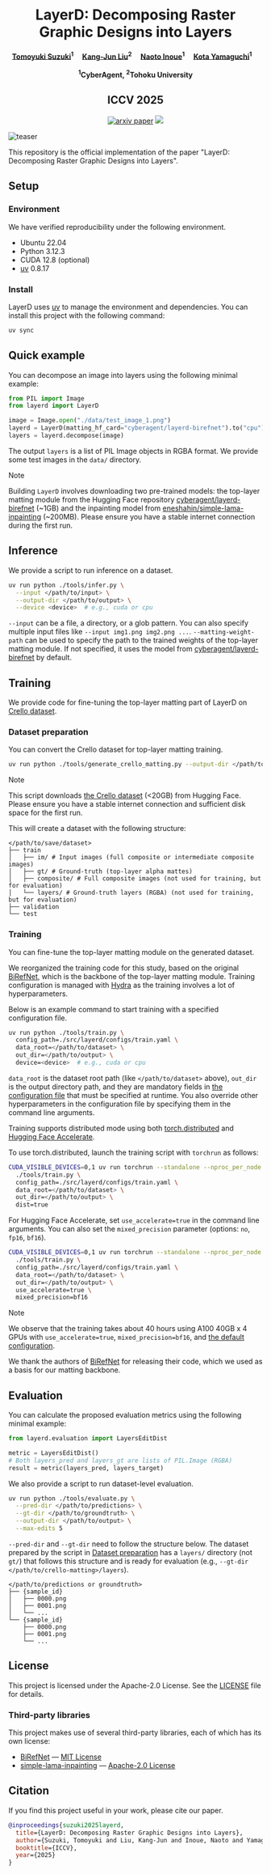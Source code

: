 <div align="center">
<h1> LayerD: Decomposing Raster Graphic Designs into Layers </h1>

<h4 align="center">
    <a href="https://tomoyukun.github.io/biography/">Tomoyuki Suzuki</a><sup>1</sup>&emsp;
    <a href="">Kang-Jun Liu</a><sup>2</sup>&emsp;
    <a href="https://naoto0804.github.io/">Naoto Inoue</a><sup>1</sup>&emsp;
    <a href="https://sites.google.com/view/kyamagu">Kota Yamaguchi</a><sup>1</sup>&emsp;
    <br>
    <br>
    <sup>1</sup>CyberAgent, <sup>2</sup>Tohoku University
</h4>

<h2 align="center">
ICCV 2025
</h2>

</div>

<div align="center">

[![arxiv paper](https://img.shields.io/badge/arxiv-paper-orange)](https://arxiv.org/abs/)
<a href='https://cyberagentailab.github.io/LayerD/'><img src='https://img.shields.io/badge/Project-Page-Green'></a>

</div>

![teaser](static/teaser.png)

This repository is the official implementation of the paper "LayerD: Decomposing Raster Graphic Designs into Layers".

## Setup

### Environment

We have verified reproducibility under the following environment.

- Ubuntu 22.04
- Python 3.12.3
- CUDA 12.8 (optional)
- [uv](https://docs.astral.sh/uv/) 0.8.17

### Install

LayerD uses [uv](https://docs.astral.sh/uv/) to manage the environment and dependencies.
You can install this project with the following command:

```bash
uv sync
```

## Quick example

You can decompose an image into layers using the following minimal example:

```python
from PIL import Image
from layerd import LayerD

image = Image.open("./data/test_image_1.png")
layerd = LayerD(matting_hf_card="cyberagent/layerd-birefnet").to("cpu")
layers = layerd.decompose(image)
```

The output `layers` is a list of PIL Image objects in RGBA format.
We provide some test images in the `data/` directory.

> [!NOTE]
> Building `LayerD` involves downloading two pre-trained models: the top-layer matting module from the Hugging Face repository [cyberagent/layerd-birefnet](https://huggingface.co/cyberagent/layerd-birefnet) (~1GB) and the inpainting model from [eneshahin/simple-lama-inpainting](https://github.com/enesmsahin/simple-lama-inpainting) (~200MB). Please ensure you have a stable internet connection during the first run.

## Inference

We provide a script to run inference on a dataset.

```bash
uv run python ./tools/infer.py \
  --input </path/to/input> \
  --output-dir </path/to/output> \
  --device <device>  # e.g., cuda or cpu
```

`--input` can be a file, a directory, or a glob pattern. You can also specify multiple input files like `--input img1.png img2.png ...`.
`--matting-weight-path` can be used to specify the path to the trained weights of the top-layer matting module. If not specified, it uses the model from [cyberagent/layerd-birefnet](https://huggingface.co/cyberagent/layerd-birefnet) by default.

## Training

We provide code for fine-tuning the top-layer matting part of LayerD on [Crello dataset](https://huggingface.co/datasets/cyberagent/crello).

### Dataset preparation

You can convert the Crello dataset for top-layer matting training.

```bash
uv run python ./tools/generate_crello_matting.py --output-dir </path/to/dataset> --inpainting --save-layers
```

> [!NOTE]
> This script downloads [the Crello dataset](https://huggingface.co/datasets/cyberagent/crello) (<20GB) from Hugging Face. Please ensure you have a stable internet connection and sufficient disk space for the first run.

This will create a dataset with the following structure:

```text
</path/to/save/dataset>
├── train
│   ├── im/ # Input images (full composite or intermediate composite images)
│   ├── gt/ # Ground-truth (top-layer alpha mattes)
│   ├── composite/ # Full composite images (not used for training, but for evaluation)
│   └── layers/ # Ground-truth layers (RGBA) (not used for training, but for evaluation)
├── validation
└── test
```

### Training

You can fine-tune the top-layer matting module on the generated dataset.

We reorganized the training code for this study, based on the original [BiRefNet](https://github.com/ZhengPeng7/BiRefNet/), which is the backbone of the top-layer matting module.
Training configuration is managed with [Hydra](https://hydra.cc/) as the training involves a lot of hyperparameters.

Below is an example command to start training with a specified configuration file.

```bash
uv run python ./tools/train.py \
  config_path=./src/layerd/configs/train.yaml \
  data_root=</path/to/dataset> \
  out_dir=</path/to/output> \
  device=<device>  # e.g., cuda or cpu
```

`data_root` is the dataset root path (like `</path/to/dataset>` above), `out_dir` is the output directory path, and they are mandatory fields in [the configuration file](./src/layerd/configs/train.yaml) that must be specified at runtime.
You also override other hyperparameters in the configuration file by specifying them in the command line arguments.

Training supports distributed mode using both [torch.distributed](https://pytorch.org/docs/stable/distributed.html) and [Hugging Face Accelerate](https://huggingface.co/docs/accelerate/index).

To use torch.distributed, launch the training script with `torchrun` as follows:

```bash
CUDA_VISIBLE_DEVICES=0,1 uv run torchrun --standalone --nproc_per_node 2 \
  ./tools/train.py \
  config_path=./src/layerd/configs/train.yaml \
  data_root=</path/to/dataset> \
  out_dir=</path/to/output> \
  dist=true
```

For Hugging Face Accelerate, set `use_accelerate=true` in the command line arguments.
You can also set the `mixed_precision` parameter (options: `no`, `fp16`, `bf16`).

```bash
CUDA_VISIBLE_DEVICES=0,1 uv run torchrun --standalone --nproc_per_node 2 \
  ./tools/train.py \
  config_path=./src/layerd/configs/train.yaml \
  data_root=</path/to/dataset> \
  out_dir=</path/to/output> \
  use_accelerate=true \
  mixed_precision=bf16
```

> [!NOTE]
> We observe that the training takes about 40 hours using A100 40GB x 4 GPUs with `use_accelerate=true`, `mixed_precision=bf16`, and [the default configuration](./src/layerd/configs/train.yaml).

We thank the authors of [BiRefNet](https://github.com/ZhengPeng7/BiRefNet) for releasing their code, which we used as a basis for our matting backbone.

## Evaluation

You can calculate the proposed evaluation metrics using the following minimal example:

```python
from layerd.evaluation import LayersEditDist

metric = LayersEditDist()
# Both layers_pred and layers_gt are lists of PIL.Image (RGBA)
result = metric(layers_pred, layers_target)
```

We also provide a script to run dataset-level evaluation.

```bash
uv run python ./tools/evaluate.py \
  --pred-dir </path/to/predictions> \
  --gt-dir </path/to/groundtruth> \
  --output-dir </path/to/output> \
  --max-edits 5
```

`--pred-dir` and `--gt-dir` need to follow the structure below.
The dataset prepared by the script in [Dataset preparation](#dataset-preparation) has a `layers/` directory (not `gt/`) that
follows this structure and is ready for evaluation (e.g., `--gt-dir </path/to/crello-matting>/layers`).

```text
</path/to/predictions or groundtruth>
├── {sample_id}
│   ├── 0000.png
│   ├── 0001.png
│   └── ...
└── {sample_id}
    ├── 0000.png
    ├── 0001.png
    └── ...
```

## License

This project is licensed under the Apache-2.0 License. See the [LICENSE](LICENSE) file for details.

### Third-party libraries

This project makes use of several third-party libraries, each of which has its own license:

- [BiRefNet](https://github.com/ZhengPeng7/BiRefNet) — [MIT License](https://github.com/ZhengPeng7/BiRefNet/blob/main/LICENSE)
- [simple-lama-inpainting](https://github.com/enesmsahin/simple-lama-inpainting) — [Apache-2.0 License](https://github.com/enesmsahin/simple-lama-inpainting/blob/main/LICENSE)

## Citation

If you find this project useful in your work, please cite our paper.

```bibtex
@inproceedings{suzuki2025layerd,
  title={LayerD: Decomposing Raster Graphic Designs into Layers},
  author={Suzuki, Tomoyuki and Liu, Kang-Jun and Inoue, Naoto and Yamaguchi, Kota},
  booktitle={ICCV},
  year={2025}
}
```
